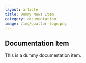 ```yaml
---
layout: article
title: Dummy News Item
category: documentation
image: /img/quattor-logo.png
---
```


Documentation Item
------------------

This is a dummy documentation item.
